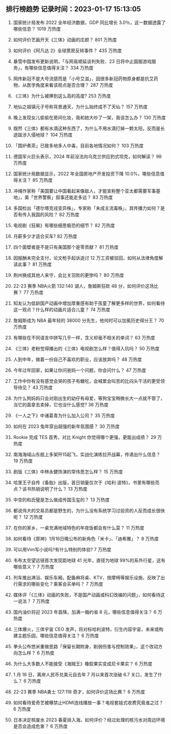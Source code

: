 
## 排行榜趋势 记录时间：2023-01-17 15:13:05
  
  1. 国家统计局发布 2022 全年经济数据，GDP 同比增长 3.0％，这一数据透露了哪些信息？ 1019 万热度
    
  2. 如何评价艺画开天《三体》动画的庄颜？ 801 万热度
    
  3. 如何评价《阿凡达 2》全球票房反转事件？ 435 万热度
    
  4. 暴雪中国发布更新说明，「与网易顺延谈判失败、23 日将中止国服游戏服务」，有哪些信息值得关注？ 334 万热度
    
  5. 网传新冠不是大号流感而是「小号艾滋」，因很多新冠药物原身都是抗艾药物，从医学角度来看该观点是否合理？ 287 万热度
    
  6. 《三体》为什么被捧到这么高的高度? 253 万热度
    
  7. 地仙之祖镇元子号称背景通天，为什么始终成不了天仙？ 157 万热度
    
  8. 晚上发现女儿偷偷在房间化妆，我和她大吵了一架，我该怎么办？ 130 万热度
    
  9. 既然《三体》都有水滴这种东西了，为什么不用水滴打掉一颗太阳，反而是长途跋涉入侵地球？ 104 万热度
    
  10. 「围炉煮茶」已致多地多人中毒，目前各地情况如何？ 103 万热度
    
  11. 德国军火巨头表示，2024 年前没法向乌克兰供应豹式坦克，如何解读？ 98 万热度
    
  12. 国家统计局数据显示，2022 年全国房地产开发投资下降 10.0%，哪些信息值得关注？ 85 万热度
    
  13. 冲绳作家称「美国要让中国看起来像敌人，才能宣称整个亚太都需要军事基地」，美「世界警察」叙事还能走多远？ 83 万热度
    
  14. 多国检出「德尔塔克戎变异株」，专家称「未成主流毒株」，其传播力如何？是否有传入我国的风险？ 82 万热度
    
  15. 电视剧《狂飙》有哪些细思极恐的细节？ 82 万热度
    
  16. 月薪多少才适合买车? 82 万热度
    
  17. 四个面壁者是不是只有美国那个是零贡献？ 81 万热度
    
  18. 因报酬未完全支付，论文枪手起诉追讨 12 万工资被驳回，如何从法律角度解读此事？ 81 万热度
    
  19. 荆州换成其他人来守，会比关羽败的更惨吗？ 80 万热度
    
  20. 22-23 赛季 NBA火箭 132:140 湖人，詹姆斯狂砍 48 分，如何评价这场比赛？ 77 万热度
    
  21. 知友认为低龄国产动画中增加厚重感有助于孩童了解更多样的世界，如何看待这一观点？什么样的动画片适合儿童？ 74 万热度
    
  22. 詹姆斯成为 NBA 最年轻的 38000 分先生，他何时可以加冕历史得分王？ 70 万热度
    
  23. 有哪些在不同语言中拼写几乎一样，含义却毫不相关的单词？ 63 万热度
    
  24. 《三体》老粉觉得播出的《三体》电视剧怎么样？值得入坑吗？ 50 万热度
    
  25. 人到中年，做着一份自己不喜欢的职业，应该放弃吗？ 48 万热度
    
  26. 今年过年回家，如果让你问爸妈一个问题，你会问什么？ 47 万热度
    
  27. 工作中你有没有感觉会哭的孩子有糖吃，会喊累会叫苦的比闷头干活的更受领导待见？ 43 万热度
    
  28. 为什么狗妈妈只会对刚出生的幼仔有母爱，等狗宝宝稍微长大一点就不管了，当它的面拿去卖掉，它也没什么感觉? 36 万热度
    
  29. 《一人之下》中诸葛青为什么加入公司？ 35 万热度
    
  30. 如何在 2023 兔年穿出超强的新年氛围感？ 30 万热度
    
  31. Rookie 完成 TES 首秀，对比 Knight 你觉得哪个更强，更能出成绩？ 29 万热度
    
  32. 南海海域山东舰上多架歼15起飞，实战化演练拉开战幕，传递出什么信息？ 19 万热度
    
  33. 剧版《三体》中林永健饰演的常伟思怎么样？ 15 万热度
    
  34. 哈里王子自传《备胎》出版，首日销量仅次于《哈利·波特》，书里有哪些亮点？该书热销说明了什么？ 13 万热度
    
  35. 中空的和氏璧是怎么做成传国玉玺的？ 13 万热度
    
  36. 都说伟大的交易员都是野生的，为什么没有系统学习过投资的人反而成长很快呢？ 12 万热度
    
  37. 在你的家乡，一桌充满地域特色的年夜饭都会有什么菜？ 11 万热度
    
  38. 如何看待《原神》1月16日晚公布的新角色「米卡」、「迪希雅」？ 8 万热度
    
  39. 可以用Vim写小说吗?有什么特别的体验? 7 万热度
    
  40. 韦布太空望远镜首次发现距地球 41 光年，直径为地球 99%的系外行星，这有哪些意义？ 7 万热度
    
  41. 列车推出淋浴、娱乐车厢，配备麻将桌、KTV、按摩椅等娱乐设施，反映了出行需求的哪些变化？乘客会买单吗？ 7 万热度
    
  42. 媒体评「《三体》动画的失败，不是国产动画或科幻改编的问题」，如何看待这一说法？ 7 万热度
    
  43. 国内油价将迎 2023 年首降，加满一箱约省 8 元，哪些信息值得关注？ 6 万热度
    
  44. 三体爆火，三体宇宙 CEO 发声，将对标哈利波特，衍生内容宇宙，未来或构建主题乐园，哪些信息值得关注？ 6 万热度
    
  45. 拳头公布悠米重做思路「保留长期附身，削弱伤害与控制效果」，这个改动方向怎么样？ 6 万热度
    
  46. 为什么大多数人不能接受《海贼王》橡胶果实变成尼卡果实？ 6 万热度
    
  47. 1 月 16 日，离岸人民币兑美元自去年 7 月以来首次涨破 6.7 关口，发生了什么？ 6 万热度
    
  48. 22-23 赛季 NBA勇士 127:118 奇才，如何评价这场比赛？ 6 万热度
    
  49. 如何看待爱奇艺被曝禁止HDMI连线播放一事？电视套娃式收费究竟谁之过？ 6 万热度
    
  50. 日本决定核废水 2023 春夏排入海，如何评价？经过处理的核污水对周边环境是否会造成危害？ 6 万热度
    